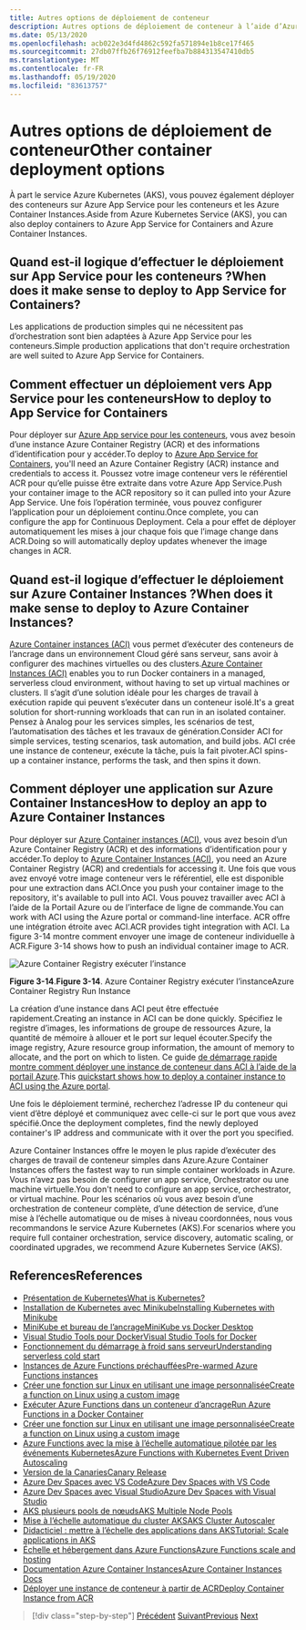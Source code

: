 ```yaml
---
title: Autres options de déploiement de conteneur
description: Autres options de déploiement de conteneur à l’aide d’Azure
ms.date: 05/13/2020
ms.openlocfilehash: acb022e3d4fd4862c592fa571894e1b8ce17f465
ms.sourcegitcommit: 27db07ffb26f76912feefba7b884313547410db5
ms.translationtype: MT
ms.contentlocale: fr-FR
ms.lasthandoff: 05/19/2020
ms.locfileid: "83613757"
---
```

# <a name="other-container-deployment-options"></a><span data-ttu-id="e77e6-103">Autres options de déploiement de conteneur</span><span class="sxs-lookup"><span data-stu-id="e77e6-103">Other container deployment options</span></span>

<span data-ttu-id="e77e6-104">À part le service Azure Kubernetes (AKS), vous pouvez également déployer des conteneurs sur Azure App Service pour les conteneurs et les Azure Container Instances.</span><span class="sxs-lookup"><span data-stu-id="e77e6-104">Aside from Azure Kubernetes Service (AKS), you can also deploy containers to Azure App Service for Containers and Azure Container Instances.</span></span>

## <a name="when-does-it-make-sense-to-deploy-to-app-service-for-containers"></a><span data-ttu-id="e77e6-105">Quand est-il logique d’effectuer le déploiement sur App Service pour les conteneurs ?</span><span class="sxs-lookup"><span data-stu-id="e77e6-105">When does it make sense to deploy to App Service for Containers?</span></span>

<span data-ttu-id="e77e6-106">Les applications de production simples qui ne nécessitent pas d’orchestration sont bien adaptées à Azure App Service pour les conteneurs.</span><span class="sxs-lookup"><span data-stu-id="e77e6-106">Simple production applications that don't require orchestration are well suited to Azure App Service for Containers.</span></span>

## <a name="how-to-deploy-to-app-service-for-containers"></a><span data-ttu-id="e77e6-107">Comment effectuer un déploiement vers App Service pour les conteneurs</span><span class="sxs-lookup"><span data-stu-id="e77e6-107">How to deploy to App Service for Containers</span></span>

<span data-ttu-id="e77e6-108">Pour déployer sur [Azure App service pour les conteneurs](https://azure.microsoft.com/services/app-service/containers/), vous avez besoin d’une instance Azure Container Registry (ACR) et des informations d’identification pour y accéder.</span><span class="sxs-lookup"><span data-stu-id="e77e6-108">To deploy to [Azure App Service for Containers](https://azure.microsoft.com/services/app-service/containers/), you'll need an Azure Container Registry (ACR) instance and credentials to access it.</span></span> <span data-ttu-id="e77e6-109">Poussez votre image conteneur vers le référentiel ACR pour qu’elle puisse être extraite dans votre Azure App Service.</span><span class="sxs-lookup"><span data-stu-id="e77e6-109">Push your container image to the ACR repository so it can pulled into your Azure App Service.</span></span> <span data-ttu-id="e77e6-110">Une fois l’opération terminée, vous pouvez configurer l’application pour un déploiement continu.</span><span class="sxs-lookup"><span data-stu-id="e77e6-110">Once complete, you can configure the app for Continuous Deployment.</span></span> <span data-ttu-id="e77e6-111">Cela a pour effet de déployer automatiquement les mises à jour chaque fois que l’image change dans ACR.</span><span class="sxs-lookup"><span data-stu-id="e77e6-111">Doing so will automatically deploy updates whenever the image changes in ACR.</span></span>

## <a name="when-does-it-make-sense-to-deploy-to-azure-container-instances"></a><span data-ttu-id="e77e6-112">Quand est-il logique d’effectuer le déploiement sur Azure Container Instances ?</span><span class="sxs-lookup"><span data-stu-id="e77e6-112">When does it make sense to deploy to Azure Container Instances?</span></span>

<span data-ttu-id="e77e6-113">[Azure Container instances (ACI)](https://azure.microsoft.com/services/container-instances/) vous permet d’exécuter des conteneurs de l’ancrage dans un environnement Cloud géré sans serveur, sans avoir à configurer des machines virtuelles ou des clusters.</span><span class="sxs-lookup"><span data-stu-id="e77e6-113">[Azure Container Instances (ACI)](https://azure.microsoft.com/services/container-instances/) enables you to run Docker containers in a managed, serverless cloud environment, without having to set up virtual machines or clusters.</span></span> <span data-ttu-id="e77e6-114">Il s’agit d’une solution idéale pour les charges de travail à exécution rapide qui peuvent s’exécuter dans un conteneur isolé.</span><span class="sxs-lookup"><span data-stu-id="e77e6-114">It's a great solution for short-running workloads that can run in an isolated container.</span></span> <span data-ttu-id="e77e6-115">Pensez à Analog pour les services simples, les scénarios de test, l’automatisation des tâches et les travaux de génération.</span><span class="sxs-lookup"><span data-stu-id="e77e6-115">Consider ACI for simple services, testing scenarios, task automation, and build jobs.</span></span> <span data-ttu-id="e77e6-116">ACI crée une instance de conteneur, exécute la tâche, puis la fait pivoter.</span><span class="sxs-lookup"><span data-stu-id="e77e6-116">ACI spins-up a container instance, performs the task, and then spins it down.</span></span>

## <a name="how-to-deploy-an-app-to-azure-container-instances"></a><span data-ttu-id="e77e6-117">Comment déployer une application sur Azure Container Instances</span><span class="sxs-lookup"><span data-stu-id="e77e6-117">How to deploy an app to Azure Container Instances</span></span>

<span data-ttu-id="e77e6-118">Pour déployer sur [Azure Container instances (ACI)](https://docs.microsoft.com/azure/container-instances/), vous avez besoin d’un Azure Container Registry (ACR) et des informations d’identification pour y accéder.</span><span class="sxs-lookup"><span data-stu-id="e77e6-118">To deploy to [Azure Container Instances (ACI)](https://docs.microsoft.com/azure/container-instances/), you need an Azure Container Registry (ACR) and credentials for accessing it.</span></span> <span data-ttu-id="e77e6-119">Une fois que vous avez envoyé votre image conteneur vers le référentiel, elle est disponible pour une extraction dans ACI.</span><span class="sxs-lookup"><span data-stu-id="e77e6-119">Once you push your container image to the repository, it's available to pull into ACI.</span></span> <span data-ttu-id="e77e6-120">Vous pouvez travailler avec ACI à l’aide de la Portail Azure ou de l’interface de ligne de commande.</span><span class="sxs-lookup"><span data-stu-id="e77e6-120">You can work with ACI using the Azure portal or command-line interface.</span></span> <span data-ttu-id="e77e6-121">ACR offre une intégration étroite avec ACI.</span><span class="sxs-lookup"><span data-stu-id="e77e6-121">ACR provides tight integration with ACI.</span></span> <span data-ttu-id="e77e6-122">La figure 3-14 montre comment envoyer une image de conteneur individuelle à ACR.</span><span class="sxs-lookup"><span data-stu-id="e77e6-122">Figure 3-14 shows how to push an individual container image to ACR.</span></span>

![Azure Container Registry exécuter l’instance](./media/acr-runinstance-contextmenu.png)

<span data-ttu-id="e77e6-124">**Figure 3-14**.</span><span class="sxs-lookup"><span data-stu-id="e77e6-124">**Figure 3-14**.</span></span> <span data-ttu-id="e77e6-125">Azure Container Registry exécuter l’instance</span><span class="sxs-lookup"><span data-stu-id="e77e6-125">Azure Container Registry Run Instance</span></span>

<span data-ttu-id="e77e6-126">La création d’une instance dans ACI peut être effectuée rapidement.</span><span class="sxs-lookup"><span data-stu-id="e77e6-126">Creating an instance in ACI can be done quickly.</span></span> <span data-ttu-id="e77e6-127">Spécifiez le registre d’images, les informations de groupe de ressources Azure, la quantité de mémoire à allouer et le port sur lequel écouter.</span><span class="sxs-lookup"><span data-stu-id="e77e6-127">Specify the image registry, Azure resource group information, the amount of memory to allocate, and the port on which to listen.</span></span> <span data-ttu-id="e77e6-128">Ce guide [de démarrage rapide montre comment déployer une instance de conteneur dans ACI à l’aide de la portail Azure](https://docs.microsoft.com/azure/container-instances/container-instances-quickstart-portal).</span><span class="sxs-lookup"><span data-stu-id="e77e6-128">This [quickstart shows how to deploy a container instance to ACI using the Azure portal](https://docs.microsoft.com/azure/container-instances/container-instances-quickstart-portal).</span></span>

<span data-ttu-id="e77e6-129">Une fois le déploiement terminé, recherchez l’adresse IP du conteneur qui vient d’être déployé et communiquez avec celle-ci sur le port que vous avez spécifié.</span><span class="sxs-lookup"><span data-stu-id="e77e6-129">Once the deployment completes, find the newly deployed container's IP address and communicate with it over the port you specified.</span></span>

<span data-ttu-id="e77e6-130">Azure Container Instances offre le moyen le plus rapide d’exécuter des charges de travail de conteneur simples dans Azure.</span><span class="sxs-lookup"><span data-stu-id="e77e6-130">Azure Container Instances offers the fastest way to run simple container workloads in Azure.</span></span> <span data-ttu-id="e77e6-131">Vous n’avez pas besoin de configurer un app service, Orchestrator ou une machine virtuelle.</span><span class="sxs-lookup"><span data-stu-id="e77e6-131">You don't need to configure an app service, orchestrator, or virtual machine.</span></span> <span data-ttu-id="e77e6-132">Pour les scénarios où vous avez besoin d’une orchestration de conteneur complète, d’une détection de service, d’une mise à l’échelle automatique ou de mises à niveau coordonnées, nous vous recommandons le service Azure Kubernetes (AKS).</span><span class="sxs-lookup"><span data-stu-id="e77e6-132">For scenarios where you require full container orchestration, service discovery, automatic scaling, or coordinated upgrades, we recommend Azure Kubernetes Service (AKS).</span></span>

## <a name="references"></a><span data-ttu-id="e77e6-133">References</span><span class="sxs-lookup"><span data-stu-id="e77e6-133">References</span></span>

- [<span data-ttu-id="e77e6-134">Présentation de Kubernetes</span><span class="sxs-lookup"><span data-stu-id="e77e6-134">What is Kubernetes?</span></span>](https://blog.newrelic.com/engineering/what-is-kubernetes/)
- [<span data-ttu-id="e77e6-135">Installation de Kubernetes avec Minikube</span><span class="sxs-lookup"><span data-stu-id="e77e6-135">Installing Kubernetes with Minikube</span></span>](https://kubernetes.io/docs/setup/learning-environment/minikube/)
- [<span data-ttu-id="e77e6-136">MiniKube et bureau de l’ancrage</span><span class="sxs-lookup"><span data-stu-id="e77e6-136">MiniKube vs Docker Desktop</span></span>](https://medium.com/containers-101/local-kubernetes-for-windows-minikube-vs-docker-desktop-25a1c6d3b766)
- [<span data-ttu-id="e77e6-137">Visual Studio Tools pour Docker</span><span class="sxs-lookup"><span data-stu-id="e77e6-137">Visual Studio Tools for Docker</span></span>](https://docs.microsoft.com/dotnet/standard/containerized-lifecycle-architecture/design-develop-containerized-apps/visual-studio-tools-for-docker)
- [<span data-ttu-id="e77e6-138">Fonctionnement du démarrage à froid sans serveur</span><span class="sxs-lookup"><span data-stu-id="e77e6-138">Understanding serverless cold start</span></span>](https://azure.microsoft.com/blog/understanding-serverless-cold-start/)
- [<span data-ttu-id="e77e6-139">Instances de Azure Functions préchauffées</span><span class="sxs-lookup"><span data-stu-id="e77e6-139">Pre-warmed Azure Functions instances</span></span>](https://docs.microsoft.com/azure/azure-functions/functions-premium-plan#pre-warmed-instances)
- [<span data-ttu-id="e77e6-140">Créer une fonction sur Linux en utilisant une image personnalisée</span><span class="sxs-lookup"><span data-stu-id="e77e6-140">Create a function on Linux using a custom image</span></span>](https://docs.microsoft.com/azure/azure-functions/functions-create-function-linux-custom-image)
- [<span data-ttu-id="e77e6-141">Exécuter Azure Functions dans un conteneur d’ancrage</span><span class="sxs-lookup"><span data-stu-id="e77e6-141">Run Azure Functions in a Docker Container</span></span>](https://markheath.net/post/azure-functions-docker)
- [<span data-ttu-id="e77e6-142">Créer une fonction sur Linux en utilisant une image personnalisée</span><span class="sxs-lookup"><span data-stu-id="e77e6-142">Create a function on Linux using a custom image</span></span>](https://docs.microsoft.com/azure/azure-functions/functions-create-function-linux-custom-image)
- [<span data-ttu-id="e77e6-143">Azure Functions avec la mise à l’échelle automatique pilotée par les événements Kubernetes</span><span class="sxs-lookup"><span data-stu-id="e77e6-143">Azure Functions with Kubernetes Event Driven Autoscaling</span></span>](https://docs.microsoft.com/azure/azure-functions/functions-kubernetes-keda)
- [<span data-ttu-id="e77e6-144">Version de la Canaries</span><span class="sxs-lookup"><span data-stu-id="e77e6-144">Canary Release</span></span>](https://martinfowler.com/bliki/CanaryRelease.html)
- [<span data-ttu-id="e77e6-145">Azure Dev Spaces avec VS Code</span><span class="sxs-lookup"><span data-stu-id="e77e6-145">Azure Dev Spaces with VS Code</span></span>](https://docs.microsoft.com/azure/dev-spaces/quickstart-netcore)
- [<span data-ttu-id="e77e6-146">Azure Dev Spaces avec Visual Studio</span><span class="sxs-lookup"><span data-stu-id="e77e6-146">Azure Dev Spaces with Visual Studio</span></span>](https://docs.microsoft.com/azure/dev-spaces/quickstart-netcore-visualstudio)
- [<span data-ttu-id="e77e6-147">AKS plusieurs pools de nœuds</span><span class="sxs-lookup"><span data-stu-id="e77e6-147">AKS Multiple Node Pools</span></span>](https://docs.microsoft.com/azure/aks/use-multiple-node-pools)
- [<span data-ttu-id="e77e6-148">Mise à l’échelle automatique du cluster AKS</span><span class="sxs-lookup"><span data-stu-id="e77e6-148">AKS Cluster Autoscaler</span></span>](https://docs.microsoft.com/azure/aks/cluster-autoscaler)
- [<span data-ttu-id="e77e6-149">Didacticiel : mettre à l’échelle des applications dans AKS</span><span class="sxs-lookup"><span data-stu-id="e77e6-149">Tutorial: Scale applications in AKS</span></span>](https://docs.microsoft.com/azure/aks/tutorial-kubernetes-scale)
- [<span data-ttu-id="e77e6-150">Échelle et hébergement dans Azure Functions</span><span class="sxs-lookup"><span data-stu-id="e77e6-150">Azure Functions scale and hosting</span></span>](https://docs.microsoft.com/azure/azure-functions/functions-scale)
- [<span data-ttu-id="e77e6-151">Documentation Azure Container Instances</span><span class="sxs-lookup"><span data-stu-id="e77e6-151">Azure Container Instances Docs</span></span>](https://docs.microsoft.com/azure/container-instances/)
- [<span data-ttu-id="e77e6-152">Déployer une instance de conteneur à partir de ACR</span><span class="sxs-lookup"><span data-stu-id="e77e6-152">Deploy Container Instance from ACR</span></span>](https://docs.microsoft.com/azure/container-instances/container-instances-using-azure-container-registry#deploy-with-azure-portal)

>[!div class="step-by-step"]
><span data-ttu-id="e77e6-153">[Précédent](scale-containers-serverless.md) 
> [Suivant](communication-patterns.md)</span><span class="sxs-lookup"><span data-stu-id="e77e6-153">[Previous](scale-containers-serverless.md)
[Next](communication-patterns.md)</span></span>
